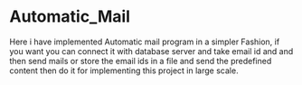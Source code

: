 # Automatic_Mail
Here i have implemented Automatic mail program in a simpler Fashion, if you want you can connect it with database server and take email id and and then send mails  or store the email ids in a file and send the predefined content then do it for implementing this project in large scale.


